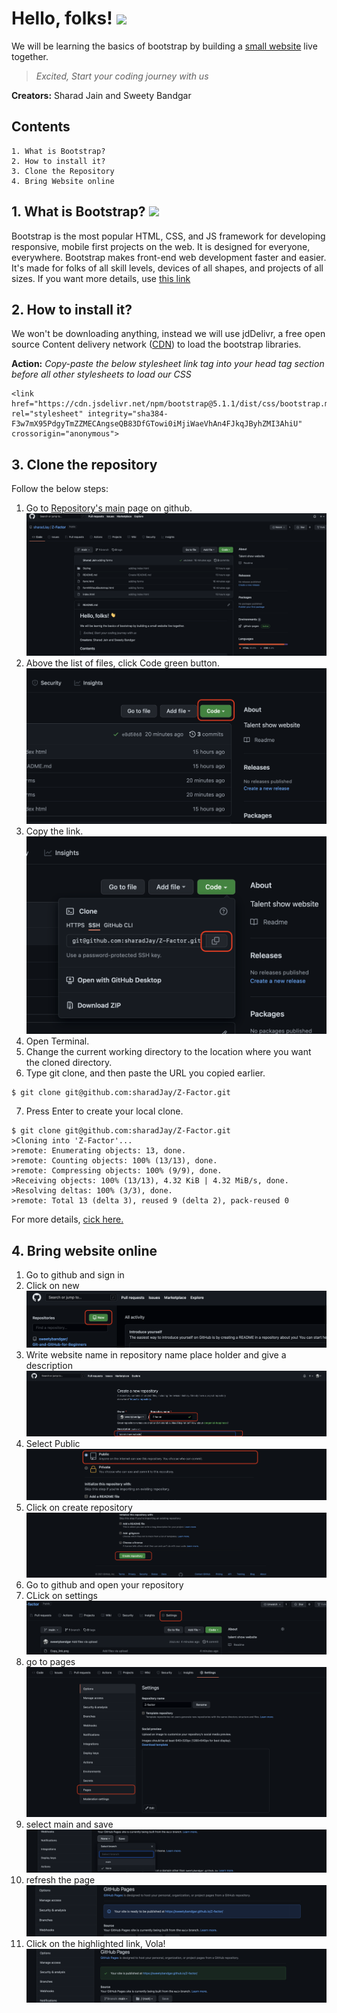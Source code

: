 # Hello, folks! <img src="https://raw.githubusercontent.com/MartinHeinz/MartinHeinz/master/wave.gif" width="30px">

We will be learning the basics of bootstrap by building a [small website](https://sharadjay.github.io/Z-Factor/index.html) live together.
>*Excited, Start your coding journey with us*  

**Creators:** Sharad Jain and Sweety Bandgar

## Contents  
    1. What is Bootstrap?
    2. How to install it?
    3. Clone the Repository
    4. Bring Website online
    
## 1. What is Bootstrap? <img src="https://upload.wikimedia.org/wikipedia/commons/thumb/b/b2/Bootstrap_logo.svg/2560px-Bootstrap_logo.svg.png" width="20px">
Bootstrap is the most popular HTML, CSS, and JS framework for developing responsive, mobile first projects on the web.
It is designed for everyone, everywhere. Bootstrap makes front-end web development faster and easier. It's made for folks of all skill levels, devices of all shapes, and projects of all sizes. If you want more details, use [this link](https://getbootstrap.com/docs/5.1/getting-started/introduction/)

## 2. How to install it? 
We won't be downloading anything, instead we will use jdDelivr, a free open source Content delivery network ([CDN](https://en.wikipedia.org/wiki/Content_delivery_network)) to load the bootstrap libraries.

**Action:** *Copy-paste the below stylesheet link tag into your head tag section before all other stylesheets to load our CSS*

    <link href="https://cdn.jsdelivr.net/npm/bootstrap@5.1.1/dist/css/bootstrap.min.css" rel="stylesheet" integrity="sha384-F3w7mX95PdgyTmZZMECAngseQB83DfGTowi0iMjiWaeVhAn4FJkqJByhZMI3AhiU" crossorigin="anonymous">
    
## 3. Clone the repository 
Follow the below steps: 

1. Go to [Repository's main](https://github.com/sharadJay/Z-Factor) page on github. ![repo main page](./images/main_page.png) 
2. Above the list of files, click  Code green button. ![Code](./images/Green_code.png) 
3. Copy the link. ![copy](./images/Copy_link.png) 
4. Open Terminal. 
5. Change the current working directory to the location where you want the cloned directory. 
6. Type git clone, and then paste the URL you copied earlier. 
```
$ git clone git@github.com:sharadJay/Z-Factor.git
```  
7. Press Enter to create your local clone.
```
$ git clone git@github.com:sharadJay/Z-Factor.git
>Cloning into 'Z-Factor'...
>remote: Enumerating objects: 13, done.
>remote: Counting objects: 100% (13/13), done.
>remote: Compressing objects: 100% (9/9), done.
>Receiving objects: 100% (13/13), 4.32 KiB | 4.32 MiB/s, done.
>Resolving deltas: 100% (3/3), done.
>remote: Total 13 (delta 3), reused 9 (delta 2), pack-reused 0
```
For more details, [cick here.](https://docs.github.com/en/repositories/creating-and-managing-repositories/cloning-a-repository)

## 4. Bring website online
1. Go to github and sign in 
2. Click on new ![new](./images/New_repo.png)
3. Write website name in repository name place holder and give a description![webiste](./images/website_name.png)
4. Select Public ![public](./images/select_public.png)
5. Click on create repository ![repo](./images/Create_repo.png)
6. Go to github and open your repository
7. CLick on settings ![setting](./images/goto_sett.png)
8. go to pages ![pages](./images/Go_to_pages.png)
9. select main and save ![](./images/select_main.png)
10. refresh the page ![](./images/website_done.png)
11. Click on the highlighted link, Vola! ![](./images/website_live.png)
